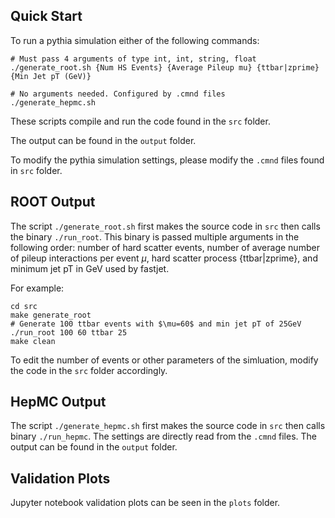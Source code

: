 ## Quick Start
To run a pythia simulation either of the following commands:
```
# Must pass 4 arguments of type int, int, string, float
./generate_root.sh {Num HS Events} {Average Pileup mu} {ttbar|zprime} {Min Jet pT (GeV)}

# No arguments needed. Configured by .cmnd files
./generate_hepmc.sh
```
These scripts compile and run the code found in the `src` folder. 

The output can be found in the `output` folder.

To modify the pythia simulation settings, please modify the `.cmnd` files found in `src` folder.

## ROOT Output
The script `./generate_root.sh` first makes the source code in `src` then calls the binary `./run_root`. This binary is passed multiple arguments in the following order: number of hard scatter events, number of average number of pileup interactions per event $\mu$, hard scatter process {ttbar|zprime}, and minimum jet pT in GeV used by fastjet.

For example:
```
cd src
make generate_root
# Generate 100 ttbar events with $\mu=60$ and min jet pT of 25GeV
./run_root 100 60 ttbar 25
make clean
```

To edit the number of events or other parameters of the simluation, modify the code in the `src` folder accordingly. 

## HepMC Output
The script `./generate_hepmc.sh` first makes the source code in `src` then calls binary `./run_hepmc`. The settings are directly read from the `.cmnd` files. The output can be found in the `output` folder.

## Validation Plots
Jupyter notebook validation plots can be seen in the `plots` folder.
